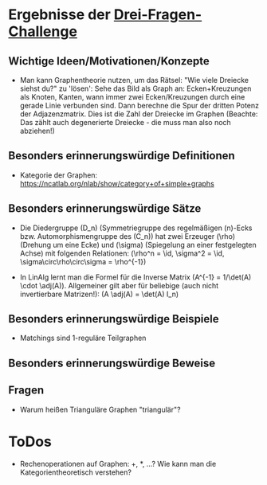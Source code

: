 ﻿<h1>Ergebnisse der <a href="http://math.stanford.edu/~vakil/threethings.html">Drei-Fragen-Challenge</a></h1>

<h2>Wichtige Ideen/Motivationen/Konzepte</h2>

* Man kann Graphentheorie nutzen, um das Rätsel: "Wie viele Dreiecke siehst du?" zu 'lösen': Sehe das Bild als Graph an: Ecken+Kreuzungen als Knoten, Kanten, wann immer zwei Ecken/Kreuzungen durch eine gerade Linie verbunden sind. Dann berechne die Spur der dritten Potenz der Adjazenzmatrix. Dies ist die Zahl der Dreiecke im Graphen (Beachte: Das zählt auch degenerierte Dreiecke - die muss man also noch abziehen!)
	

<h2>Besonders erinnerungswürdige Definitionen</h2>

* Kategorie der Graphen: https://ncatlab.org/nlab/show/category+of+simple+graphs


<h2>Besonders erinnerungswürdige Sätze</h2>

* Die Diedergruppe \(D_n\) (Symmetriegruppe des regelmäßigen \(n\)-Ecks bzw. Automorphismengruppe des \(C_n\)) hat zwei Erzeuger \(\rho\) (Drehung um eine Ecke) und \(\sigma\) (Spiegelung an einer festgelegten Achse) mit folgenden Relationen: \(\rho^n = \id, \sigma^2 = \id, \sigma\circ\rho\circ\sigma = \rho^{-1}\)

* In LinAlg lernt man die Formel für die Inverse Matrix \(A^{-1} = 1/\det(A) \cdot \adj(A)\). Allgemeiner gilt aber für beliebige (auch nicht invertierbare Matrizen!): \(A \adj(A) = \det(A) I_n\)

<h2>Besonders erinnerungswürdige Beispiele</h2>

* Matchings sind 1-reguläre Teilgraphen


<h2>Besonders erinnerungswürdige Beweise</h2>


<h2>Fragen</h2>

* Warum heißen Trianguläre Graphen "triangulär"?


<h1>ToDos</h1>

* Rechenoperationen auf Graphen: +, *, ...? Wie kann man die Kategorientheoretisch verstehen?